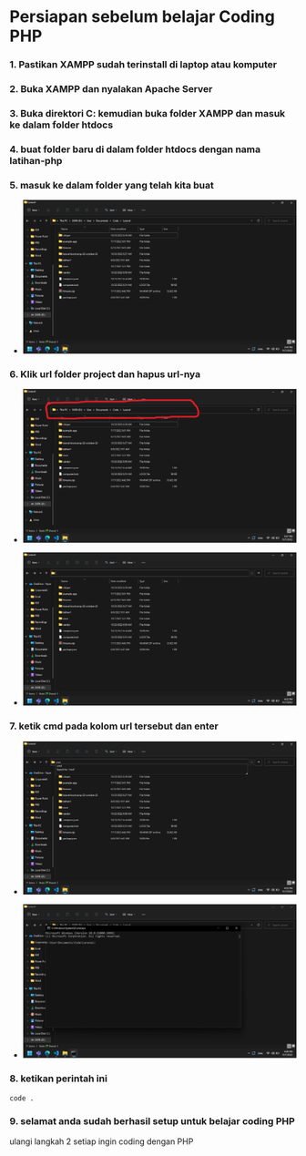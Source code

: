 # Persiapan sebelum belajar Coding PHP
### 1. Pastikan XAMPP sudah terinstall di laptop atau komputer
### 2. Buka XAMPP dan nyalakan Apache Server
### 3. Buka direktori C: kemudian buka folder XAMPP dan masuk ke dalam folder htdocs
### 4. buat folder baru di dalam folder htdocs dengan nama latihan-php
### 5. masuk ke dalam folder yang telah kita buat
- ![membuat-folder](https://github.com/Muhamadzulfikar/laravel-fudamental/blob/main/asset/Screenshot%20(149).png?raw=true)

### 6. Klik url folder project dan hapus url-nya
- ![arahkan-kursor-ke-url](https://github.com/Muhamadzulfikar/laravel-fudamental/blob/main/asset/path.png?raw=true)

- ![hapus-url](https://github.com/Muhamadzulfikar/laravel-fudamental/blob/main/asset/Screenshot%20(151).png?raw=true)

### 7. ketik cmd pada kolom url tersebut dan enter
- ![hapus-url](https://github.com/Muhamadzulfikar/laravel-fudamental/blob/main/asset/Screenshot%20(152).png?raw=true)

- ![hapus-url](https://github.com/Muhamadzulfikar/laravel-fudamental/blob/main/asset/Screenshot%20(153).png?raw=true)

### 8. ketikan perintah ini
    code .
### 9. selamat anda sudah berhasil setup untuk belajar coding PHP
ulangi langkah 2 setiap ingin coding dengan PHP
